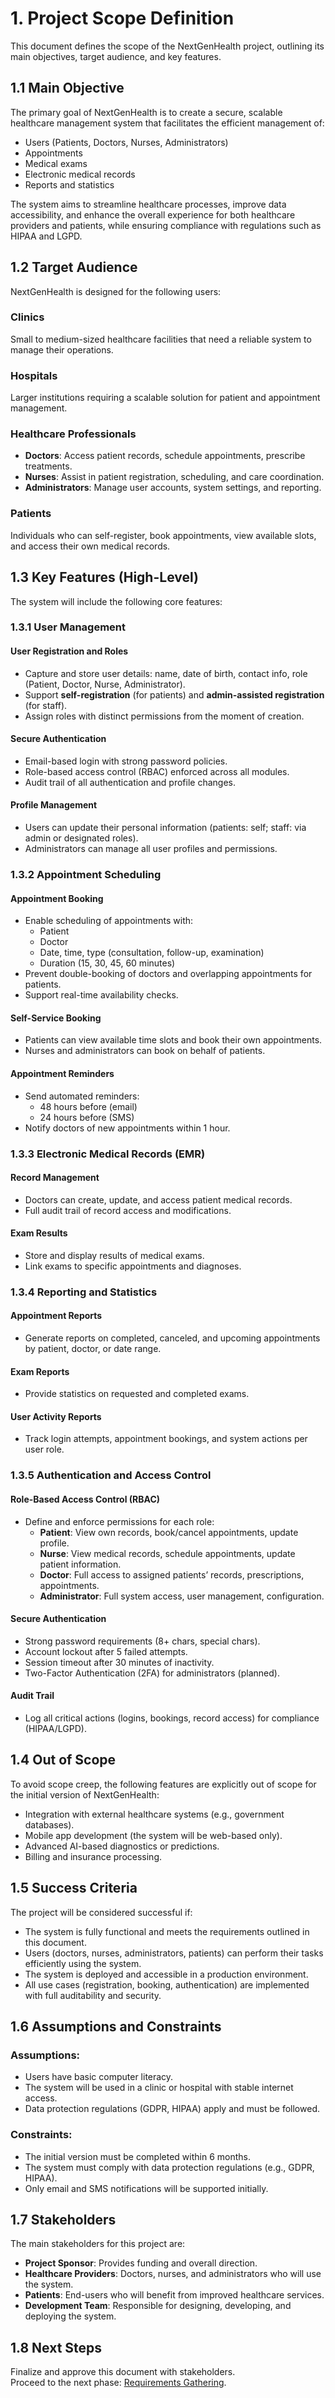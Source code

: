 # 1. Project Scope Definition

This document defines the scope of the NextGenHealth project, outlining its main objectives, target audience, and key features.

## 1.1 Main Objective

The primary goal of NextGenHealth is to create a secure, scalable healthcare management system that facilitates the efficient management of:
- Users (Patients, Doctors, Nurses, Administrators)
- Appointments
- Medical exams
- Electronic medical records
- Reports and statistics

The system aims to streamline healthcare processes, improve data accessibility, and enhance the overall experience for both healthcare providers and patients, while ensuring compliance with regulations such as HIPAA and LGPD.

## 1.2 Target Audience

NextGenHealth is designed for the following users:

### Clinics
Small to medium-sized healthcare facilities that need a reliable system to manage their operations.

### Hospitals
Larger institutions requiring a scalable solution for patient and appointment management.

### Healthcare Professionals
- **Doctors**: Access patient records, schedule appointments, prescribe treatments.
- **Nurses**: Assist in patient registration, scheduling, and care coordination.
- **Administrators**: Manage user accounts, system settings, and reporting.

### Patients
Individuals who can self-register, book appointments, view available slots, and access their own medical records.

## 1.3 Key Features (High-Level)

The system will include the following core features:

### 1.3.1 User Management

#### User Registration and Roles
- Capture and store user details: name, date of birth, contact info, role (Patient, Doctor, Nurse, Administrator).
- Support **self-registration** (for patients) and **admin-assisted registration** (for staff).
- Assign roles with distinct permissions from the moment of creation.

#### Secure Authentication
- Email-based login with strong password policies.
- Role-based access control (RBAC) enforced across all modules.
- Audit trail of all authentication and profile changes.

#### Profile Management
- Users can update their personal information (patients: self; staff: via admin or designated roles).
- Administrators can manage all user profiles and permissions.

### 1.3.2 Appointment Scheduling

#### Appointment Booking
- Enable scheduling of appointments with:
  - Patient
  - Doctor
  - Date, time, type (consultation, follow-up, examination)
  - Duration (15, 30, 45, 60 minutes)
- Prevent double-booking of doctors and overlapping appointments for patients.
- Support real-time availability checks.

#### Self-Service Booking
- Patients can view available time slots and book their own appointments.
- Nurses and administrators can book on behalf of patients.

#### Appointment Reminders
- Send automated reminders:
  - 48 hours before (email)
  - 24 hours before (SMS)
- Notify doctors of new appointments within 1 hour.

### 1.3.3 Electronic Medical Records (EMR)

#### Record Management
- Doctors can create, update, and access patient medical records.
- Full audit trail of record access and modifications.

#### Exam Results
- Store and display results of medical exams.
- Link exams to specific appointments and diagnoses.

### 1.3.4 Reporting and Statistics

#### Appointment Reports
- Generate reports on completed, canceled, and upcoming appointments by patient, doctor, or date range.

#### Exam Reports
- Provide statistics on requested and completed exams.

#### User Activity Reports
- Track login attempts, appointment bookings, and system actions per user role.

### 1.3.5 Authentication and Access Control

#### Role-Based Access Control (RBAC)
- Define and enforce permissions for each role:
  - **Patient**: View own records, book/cancel appointments, update profile.
  - **Nurse**: View medical records, schedule appointments, update patient information.
  - **Doctor**: Full access to assigned patients’ records, prescriptions, appointments.
  - **Administrator**: Full system access, user management, configuration.

#### Secure Authentication
- Strong password requirements (8+ chars, special chars).
- Account lockout after 5 failed attempts.
- Session timeout after 30 minutes of inactivity.
- Two-Factor Authentication (2FA) for administrators (planned).

#### Audit Trail
- Log all critical actions (logins, bookings, record access) for compliance (HIPAA/LGPD).

## 1.4 Out of Scope

To avoid scope creep, the following features are explicitly out of scope for the initial version of NextGenHealth:
- Integration with external healthcare systems (e.g., government databases).
- Mobile app development (the system will be web-based only).
- Advanced AI-based diagnostics or predictions.
- Billing and insurance processing.

## 1.5 Success Criteria

The project will be considered successful if:
- The system is fully functional and meets the requirements outlined in this document.
- Users (doctors, nurses, administrators, patients) can perform their tasks efficiently using the system.
- The system is deployed and accessible in a production environment.
- All use cases (registration, booking, authentication) are implemented with full auditability and security.

## 1.6 Assumptions and Constraints

### Assumptions:
- Users have basic computer literacy.
- The system will be used in a clinic or hospital with stable internet access.
- Data protection regulations (GDPR, HIPAA) apply and must be followed.

### Constraints:
- The initial version must be completed within 6 months.
- The system must comply with data protection regulations (e.g., GDPR, HIPAA).
- Only email and SMS notifications will be supported initially.

## 1.7 Stakeholders

The main stakeholders for this project are:

- **Project Sponsor**: Provides funding and overall direction.
- **Healthcare Providers**: Doctors, nurses, and administrators who will use the system.
- **Patients**: End-users who will benefit from improved healthcare services.
- **Development Team**: Responsible for designing, developing, and deploying the system.

## 1.8 Next Steps

Finalize and approve this document with stakeholders.  
Proceed to the next phase: [Requirements Gathering](./02_requirements_gathering.md).